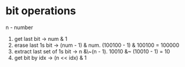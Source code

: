 # bit operations

n - number

1. get last bit -> num & 1
2. erase last 1s bit -> (num - 1) & num. (100100 - 1) & 100100 = 100000
3. extract last set of 1s bit -> n &\\~(n - 1). 10010 &~ (10010 - 1) = 10
4. get bit by idx -> (n << idx) & 1
